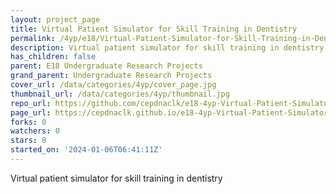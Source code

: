 ```yaml
---
layout: project_page
title: Virtual Patient Simulator for Skill Training in Dentistry
permalink: /4yp/e18/Virtual-Patient-Simulator-for-Skill-Training-in-Dentistry/
description: Virtual patient simulator for skill training in dentistry
has_children: false
parent: E18 Undergraduate Research Projects
grand_parent: Undergraduate Research Projects
cover_url: /data/categories/4yp/cover_page.jpg
thumbnail_url: /data/categories/4yp/thumbnail.jpg
repo_url: https://github.com/cepdnaclk/e18-4yp-Virtual-Patient-Simulator-for-Skill-Training-in-Dentistry
page_url: https://cepdnaclk.github.io/e18-4yp-Virtual-Patient-Simulator-for-Skill-Training-in-Dentistry
forks: 0
watchers: 0
stars: 0
started_on: '2024-01-06T06:41:11Z'
---
```


Virtual patient simulator for skill training in dentistry